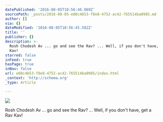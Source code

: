 ```yaml
---
datePublished: '2016-08-05T10:56:46.069Z'
sourcePath: _posts/2016-08-05-e08c4653-f8e8-4752-ac42-765514ba0985.md
author: []
via: {}
dateModified: '2016-08-05T10:56:45.582Z'
title: ''
publisher: {}
description: >-
  Rosh Chodesh Av ... go and see the Rav? ... Well, if you don't have, get a Rav
  Kav!
starred: false
inFeed: true
hasPage: true
inNav: false
url: e08c4653-f8e8-4752-ac42-765514ba0985/index.html
_context: 'http://schema.org'
_type: Article

---
```

![](https://the-grid-user-content.s3-us-west-2.amazonaws.com/5d7a0584-b0f4-4738-a6cf-373db52e9a63.jpg)

Rosh Chodesh Av ... go and see the Rav? ... Well, if you don't have, get a Rav Kav!